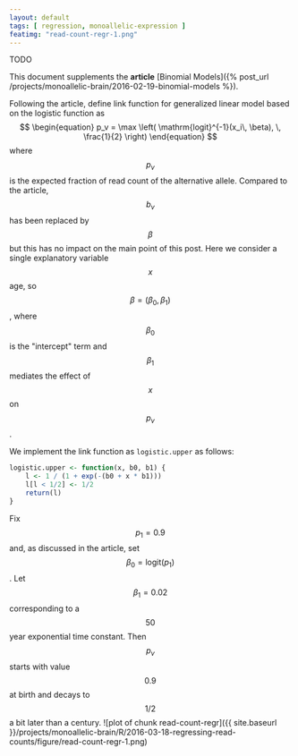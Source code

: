 ```yaml
---
layout: default
tags: [ regression, monoallelic-expression ]
featimg: "read-count-regr-1.png"
---
```


TODO

This document supplements the **article** [Binomial Models]({% post_url /projects/monoallelic-brain/2016-02-19-binomial-models %}).

Following the article, define link function for generalized linear model based on the logistic function as 
$$
\begin{equation}
p_v = \max \left( \mathrm{logit}^{-1}(x_i\, \beta), \, \frac{1}{2} \right)
\end{equation}
$$
where $$p_v$$ is the expected fraction of read count of the alternative allele.
Compared to the article, $$b_v$$ has been replaced by $$\beta$$ but this has no impact on the main point of this post.  Here we consider a single explanatory variable $$x$$ age, so $$\beta=(\beta_0,\beta_1)$$, where $$\beta_0$$ is the "intercept" term and $$\beta_1$$ mediates the effect of $$x$$ on $$p_v$$.

We implement the link function as `logistic.upper` as follows:

```r
logistic.upper <- function(x, b0, b1) {
    l <- 1 / (1 + exp(-(b0 + x * b1)))
    l[l < 1/2] <- 1/2
    return(l)
}
```

Fix $$p_1=0.9$$ and, as discussed in the article, set $$\beta_0 = \mathrm{logit}(p_1)$$.  Let $$\beta_1=0.02$$ corresponding to a $$50$$ year exponential time constant.  Then $$p_v$$ starts with value $$0.9$$ at birth and decays to $$1/2$$ a bit later than a century.
![plot of chunk read-count-regr]({{ site.baseurl }}/projects/monoallelic-brain/R/2016-03-18-regressing-read-counts/figure/read-count-regr-1.png)
<!-- MathJax scripts -->
<script type="text/javascript" src="https://cdn.mathjax.org/mathjax/latest/MathJax.js?config=TeX-AMS-MML_HTMLorMML"></script>
